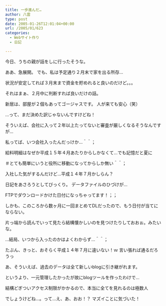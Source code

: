 ```yaml
---
title: 一歩進んだ…
author: 八雲
type: post
date: 2005-01-26T12:01:04+00:00
url: /2005/01/623
categories:
  - Webサイト作り
  - 日記

---
```

今日、うちの親が話をしに行ったそうな。

ああ、急展開。 でも、私は予定通り２月末で家を出る所存…
  
状況が安定してれば３月末まで資金を貯めれると良いのだけど。。。
  
それはまぁ、２月中に判断すれば良いだけの話。

新居は、部屋が２個もあってゴージャスです。 人が来ても安心（笑）
  
…って、まだ決めた訳じゃないんですけどね！
  
そういえば、会社に入って２年以上たってないと審査が厳しくなるそうなんですが…
  
私ってば、いつ会社入ったんだっけか…＾＾；
  
給料明細はなぜか平成１５年４月あたりからしかなくて…でも記憶だと夏に
  
＃とても簡単にいうと役所に移動になってからしか無い＾＾；
  
入社した気がするんだけど…平成１４年７月かしらん？
  
日記をあさろうとしてびっくり。 データファイルのひづけが…
  
FTPでダウンロードかけた日付になっちゃってます！；；
  
しかも、このころから数ヶ月に一回まとめてDLだったので、もう日付が当てにならない。
  
片っ端から読んでいって見たら結構懐かしいのを見つけたりしておおぉ。みたいな。
  
…結局、いつから入ったのかはよくわからず…＾＾；
  
たぶん、きっと、おそらく平成１４年７月に違いない！ｗ 言い張れば通るだろうっ

あ、そういえば、過去のデータは全て新しいblogに引き継がれます。
  
というより、一元管理したかったが故にblogツールを作ったわけで…
  
結構どぎついアクセス制限がかかるので、本当に全てを見れるのは極数人
  
でしょうけどね…。って…え、あ、おお！？ マズイことに気づいた！